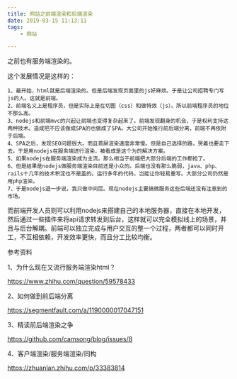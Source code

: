 ```yaml
---
title: 网站之前端渲染和后端渲染
date: 2019-03-15 11:13:11
tags:
	- 网站

---
```






之前也有服务端渲染的。

这个发展情况是这样的：

```
1、最开始，html就是后端渲染的。但是后端发现页面里的js好麻烦。于是让公司招聘专门写js的人。这就是前端。
2、前端名义上是程序员，但是实际上是在切图（css）和做特效（js）。所以前端程序员的地位不那么高。
3、nodejs和前端mvc的兴起让前端也变得复杂起来了。前端发现翻身的机会，于是权利支持这两种技术。造成把不应该做成SPA的也做成了SPA。大公司开始推行前后端分离，前端不再依附于后端。
4、SPA之后，发现SEO问题很大。而且首屏渲染速度非常慢。但是自己选择的路，哭着也要走下去。于是用nodejs在服务端进行渲染，被看成是这个为的解决方案。
5、如果nodejs在服务端渲染成为主流。那么相当于前端把大部分后端的工作都抢了。
6、但是结果是nodejs做服务端渲染目前还是小众的。后端也没有那么脆弱，java、php、rails十几年的技术积淀也不是盖的。运行多年的代码，岂能让你轻易重写。大部分公司仍然是用php渲染。
7、于是nodejs退一步说，我只做中间层。现在nodejs主要搞微服务这些后端还没有注意到的市场。

```

而前端开发人员则可以利用nodejs来搭建自己的本地服务器，直接在本地开发，然后通过一些插件来将api请求转发到后台，这样就可以完全模拟线上的场景，并且与后台解耦。前端可以独立完成与用户交互的整一个过程，两者都可以同时开工，不互相依赖，开发效率更快，而且分工比较均衡。



参考资料

1、为什么现在又流行服务端渲染html？

https://www.zhihu.com/question/59578433

2、如何做到前后端分离

https://segmentfault.com/a/1190000017047151

3、精读前后端渲染之争

https://github.com/camsong/blog/issues/8

4、客户端渲染/服务端渲染/同构

https://zhuanlan.zhihu.com/p/33383814